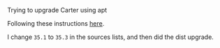 Trying to upgrade Carter using apt

Following these instructions [here](https://docs.nvidia.com/jetson/jetpack/install-jetpack/index.html#upgrade-jetpack).

I change `35.1` to `35.3` in the sources lists, and then did the dist upgrade.